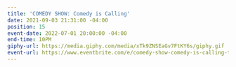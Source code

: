 ```yaml
---
title: 'COMEDY SHOW: Comedy is Calling'
date: 2021-09-03 21:31:00 -04:00
position: 15
event-date: 2022-07-01 20:00:00 -04:00
end-time: 10PM
giphy-url: https://media.giphy.com/media/xTk9ZNSEaGv7FtKY6s/giphy.gif
event-url: https://www.eventbrite.com/e/comedy-show-comedy-is-calling-tickets-373083872907
---
```


